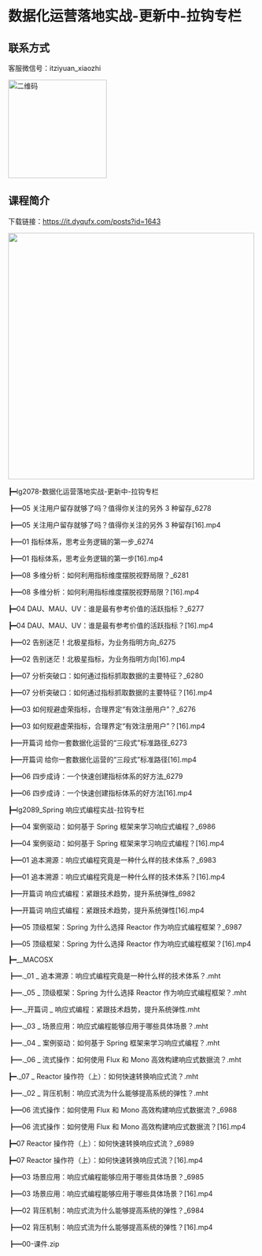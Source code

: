 # 数据化运营落地实战-更新中-拉钩专栏

## 联系方式

客服微信号：itziyuan_xiaozhi

<img src="https://ziyuanyun.oss-cn-guangzhou.aliyuncs.com/common/20240614073449/666b82192834a.jpg" width="200" height="200" alt="二维码">

## 课程简介

下载链接：https://it.dyqufx.com/posts?id=1643

<img src="https://ziyuanyun.oss-cn-guangzhou.aliyuncs.com/yun/20240515183458/66448fd216409.jpg" width="500" alt="">

  ┣━lg2078-数据化运营落地实战-更新中-拉钩专栏

 ┣━05 关注用户留存就够了吗？值得你关注的另外 3 种留存_6278

 ┣━05 关注用户留存就够了吗？值得你关注的另外 3 种留存[16].mp4

 ┣━01 指标体系，思考业务逻辑的第一步_6274

 ┣━01 指标体系，思考业务逻辑的第一步[16].mp4

 ┣━08 多维分析：如何利用指标维度摆脱视野局限？_6281

 ┣━08 多维分析：如何利用指标维度摆脱视野局限？[16].mp4

 ┣━04 DAU、MAU、UV：谁是最有参考价值的活跃指标？_6277

 ┣━04 DAU、MAU、UV：谁是最有参考价值的活跃指标？[16].mp4

 ┣━02 告别迷茫！北极星指标，为业务指明方向_6275

 ┣━02 告别迷茫！北极星指标，为业务指明方向[16].mp4

 ┣━07 分析突破口：如何通过指标抓取数据的主要特征？_6280

 ┣━07 分析突破口：如何通过指标抓取数据的主要特征？[16].mp4

 ┣━03 如何规避虚荣指标，合理界定“有效注册用户”？_6276

 ┣━03 如何规避虚荣指标，合理界定“有效注册用户”？[16].mp4

 ┣━开篇词 给你一套数据化运营的“三段式”标准路径_6273

 ┣━开篇词 给你一套数据化运营的“三段式”标准路径[16].mp4

 ┣━06 四步成诗：一个快速创建指标体系的好方法_6279

 ┣━06 四步成诗：一个快速创建指标体系的好方法[16].mp4

 ┣━lg2089_Spring 响应式编程实战-拉钩专栏

 ┣━04 案例驱动：如何基于 Spring 框架来学习响应式编程？_6986

 ┣━04 案例驱动：如何基于 Spring 框架来学习响应式编程？[16].mp4

 ┣━01 追本溯源：响应式编程究竟是一种什么样的技术体系？_6983

 ┣━01 追本溯源：响应式编程究竟是一种什么样的技术体系？[16].mp4

 ┣━开篇词 响应式编程：紧跟技术趋势，提升系统弹性_6982

 ┣━开篇词 响应式编程：紧跟技术趋势，提升系统弹性[16].mp4

 ┣━05 顶级框架：Spring 为什么选择 Reactor 作为响应式编程框架？_6987

 ┣━05 顶级框架：Spring 为什么选择 Reactor 作为响应式编程框架？[16].mp4

 ┣━__MACOSX

 ┣━._01 _ 追本溯源：响应式编程究竟是一种什么样的技术体系？.mht

 ┣━._05 _ 顶级框架：Spring 为什么选择 Reactor 作为响应式编程框架？.mht

 ┣━._开篇词 _ 响应式编程：紧跟技术趋势，提升系统弹性.mht

 ┣━._03 _ 场景应用：响应式编程能够应用于哪些具体场景？.mht

 ┣━._04 _ 案例驱动：如何基于 Spring 框架来学习响应式编程？.mht

 ┣━._06 _ 流式操作：如何使用 Flux 和 Mono 高效构建响应式数据流？.mht

 ┣━._07 _ Reactor 操作符（上）：如何快速转换响应式流？.mht

 ┣━._02 _ 背压机制：响应式流为什么能够提高系统的弹性？.mht

 ┣━06 流式操作：如何使用 Flux 和 Mono 高效构建响应式数据流？_6988

 ┣━06 流式操作：如何使用 Flux 和 Mono 高效构建响应式数据流？[16].mp4

 ┣━07 Reactor 操作符（上）：如何快速转换响应式流？_6989

 ┣━07 Reactor 操作符（上）：如何快速转换响应式流？[16].mp4

 ┣━03 场景应用：响应式编程能够应用于哪些具体场景？_6985

 ┣━03 场景应用：响应式编程能够应用于哪些具体场景？[16].mp4

 ┣━02 背压机制：响应式流为什么能够提高系统的弹性？_6984

 ┣━02 背压机制：响应式流为什么能够提高系统的弹性？[16].mp4

 ┣━00-课件.zip

  